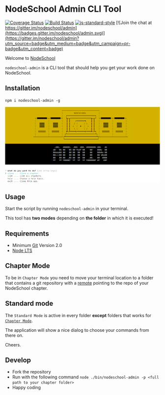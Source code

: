 # NodeSchool Admin CLI Tool
[![Coverage Status](https://coveralls.io/repos/nodeschool/admin/badge.svg?branch=master)](https://coveralls.io/r/nodeschool/admin?branch=master)
[![Build Status](https://travis-ci.org/nodeschool/admin.svg?branch=master)](https://travis-ci.org/nodeschool/admin)
[![js-standard-style](https://img.shields.io/badge/code%20style-standard-brightgreen.svg)](http://standardjs.com/)
[![Join the chat at https://gitter.im/nodeschool/admin](https://badges.gitter.im/nodeschool/admin.svg)](https://gitter.im/nodeschool/admin?utm_source=badge&utm_medium=badge&utm_campaign=pr-badge&utm_content=badge)

Welcome to [NodeSchool](http://nodeschool.io)

`nodeschool-admin` is a CLI tool that should help you get your work done on NodeSchool.

## Installation

`npm i nodeschool-admin -g`

![Screenshot](./screenshot.png)

## Usage

Start the script by running `nodeschool-admin` in your terminal.

This tool has **two modes** depending on **the folder** in which it is executed!

## Requirements

* Minimum [Git](https://git-scm.com/) Version 2.0
* [Node LTS](https://nodejs.org/en/download/)

## Chapter Mode

To be in `Chapter Mode` you need to move your terminal location to a folder
that contains a git repository with a
[remote](https://git-scm.com/docs/git-remote) pointing to the repo of your
NodeSchool chapter.

## Standard mode

The `Standard Mode` is active in every folder **except** folders that works
for [`Chapter Mode`](#chapter-mode).

The application will show a nice dialog to choose your commands from there on.

Cheers.

## Develop

* Fork the repository
* Run with the following command
  `node ./bin/nodeschool-admin -p <full path to your chapter folder>`
* Happy coding

